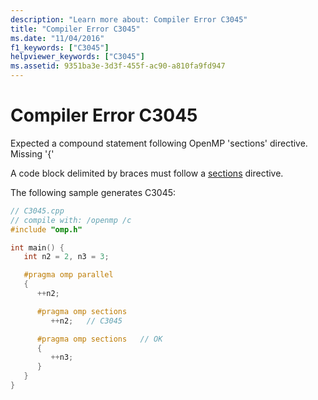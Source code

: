 ```yaml
---
description: "Learn more about: Compiler Error C3045"
title: "Compiler Error C3045"
ms.date: "11/04/2016"
f1_keywords: ["C3045"]
helpviewer_keywords: ["C3045"]
ms.assetid: 9351ba3e-3d3f-455f-ac90-a810fa9fd947
---
```

# Compiler Error C3045

Expected a compound statement following OpenMP 'sections' directive. Missing '{'

A code block delimited by braces must follow a [sections](../../parallel/openmp/reference/openmp-directives.md#sections-openmp) directive.

The following sample generates C3045:

```cpp
// C3045.cpp
// compile with: /openmp /c
#include "omp.h"

int main() {
   int n2 = 2, n3 = 3;

   #pragma omp parallel
   {
      ++n2;

      #pragma omp sections
         ++n2;   // C3045

      #pragma omp sections   // OK
      {
         ++n3;
      }
   }
}
```
